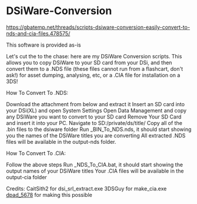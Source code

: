 # DSiWare-Conversion

https://gbatemp.net/threads/scripts-dsiware-conversion-easily-convert-to-nds-and-cia-files.478575/

This software is provided as-is

Let's cut the to the chase: here are my DSiWare Conversion scripts. This allows you to copy DSiWare to your SD card from your DSi, and then convert them to a .NDS file (these files cannot run from a flashcart, don't ask!) for asset dumping, analysing, etc, or a .CIA file for installation on a 3DS!


How To Convert To .NDS:

Download the attachment from below and extract it
Insert an SD card into your DSi(XL) and open System Settings
Open Data Management and copy any DSiWare you want to convert to your SD card
Remove Your SD Card and insert it into your PC. Navigate to SD:/private/ds/title/
Copy all of the .bin files to the dsiware folder
Run _BIN_To_NDS.nds, it should start showing you the names of the DSiWare titles you are converting
All extracted .NDS files will be available in the output-nds folder.


How To Convert To .CIA:

Follow the above steps
Run _NDS_To_CIA.bat, it should start showing the output names of your DSiWare titles
Your .CIA files will be available in the output-cia folder


Credits:
CaitSith2 for dsi_srl_extract.exe
3DSGuy for make_cia.exe
[dpad_5678](https://gbatemp.net/members/dpad_5678.375705/) for making this possible
